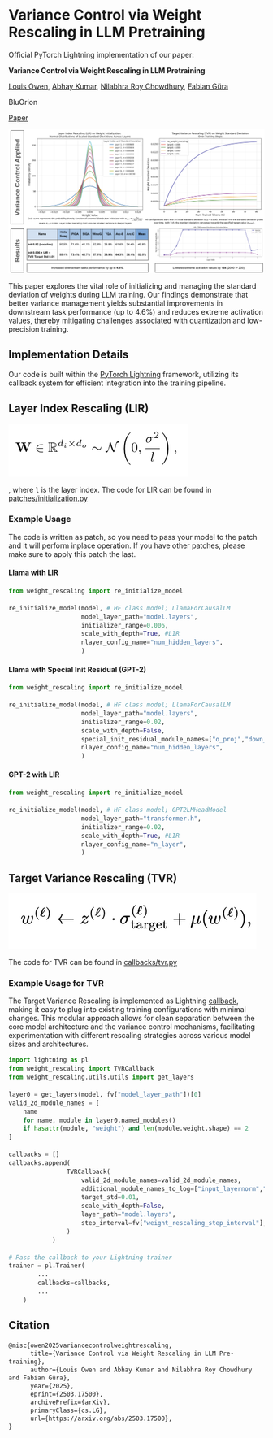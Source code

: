 # Variance Control via Weight Rescaling in LLM Pretraining

Official PyTorch Lightning implementation of our paper:

<b>Variance Control via Weight Rescaling in LLM Pretraining</b>

[Louis Owen](https://www.linkedin.com/in/louisowen/), [Abhay Kumar](https://www.linkedin.com/in/akanyaani/), [Nilabhra Roy Chowdhury](https://www.linkedin.com/in/nilabhraroychowdhury/), [Fabian Güra](https://www.linkedin.com/in/guera/) 

BluOrion

[Paper](https://arxiv.org/abs/2503.17500)

![poster](figures/poster.png)

This paper explores the vital role of initializing and managing the standard deviation of weights during LLM training. Our findings demonstrate that better variance management yields substantial improvements in downstream task performance (up to 4.6%) and reduces extreme activation values, thereby mitigating challenges associated with quantization and low-precision training.

## Implementation Details

Our code is built within the [PyTorch Lightning](https://lightning.ai/docs/pytorch/stable/) framework, utilizing its callback system for efficient integration into the training pipeline. 


## Layer Index Rescaling (LIR)

![Layer index rescaling formula](figures/layer_index_rescaling_formula.png)

, where `l` is the layer index. The code for LIR can be found in [patches/initialization.py](weight_rescaling/patches/initialization.py)

### Example Usage

The code is written as patch, so you need to pass your model to the patch and it will perform inplace operation. If you have other patches, please make sure to apply this patch the last.

#### Llama with LIR
```python
from weight_rescaling import re_initialize_model

re_initialize_model(model, # HF class model; LlamaForCausalLM
                    model_layer_path="model.layers",
                    initializer_range=0.006,
                    scale_with_depth=True, #LIR
                    nlayer_config_name="num_hidden_layers",
                    )
```

#### Llama with Special Init Residual (GPT-2)
```python
from weight_rescaling import re_initialize_model

re_initialize_model(model, # HF class model; LlamaForCausalLM
                    model_layer_path="model.layers",
                    initializer_range=0.02,
                    scale_with_depth=False,
                    special_init_residual_module_names=["o_proj","down_proj"],
                    nlayer_config_name="num_hidden_layers",
                    )
```

#### GPT-2 with LIR
```python
from weight_rescaling import re_initialize_model

re_initialize_model(model, # HF class model; GPT2LMHeadModel
                    model_layer_path="transformer.h",
                    initializer_range=0.02,
                    scale_with_depth=True, #LIR
                    nlayer_config_name="n_layer",
                    )
```

## Target Variance Rescaling (TVR)

![Target variance rescaling formula](figures/target_variance_rescaling_formula.png)

The code for TVR can be found in [callbacks/tvr.py](weight_rescaling/callbacks/tvr.py)

### Example Usage for TVR

The Target Variance Rescaling is implemented as Lightning [callback](https://lightning.ai/docs/pytorch/stable/extensions/callbacks.html), making it easy to plug into existing training configurations with minimal changes. This modular approach allows for clean separation between the core model architecture and the variance control mechanisms, facilitating experimentation with different rescaling strategies across various model sizes and architectures.

```python
import lightning as pl
from weight_rescaling import TVRCallback
from weight_rescaling.utils.utils import get_layers

layer0 = get_layers(model, fv["model_layer_path"])[0]
valid_2d_module_names = [
    name
    for name, module in layer0.named_modules()
    if hasattr(module, "weight") and len(module.weight.shape) == 2
]

callbacks = []
callbacks.append(
                TVRCallback(
                    valid_2d_module_names=valid_2d_module_names,
                    additional_module_names_to_log=["input_layernorm","post_attention_layernorm","lm_head","model.norm","model.embed_tokens"],
                    target_std=0.01,
                    scale_with_depth=False,
                    layer_path="model.layers",
                    step_interval=fv["weight_rescaling_step_interval"],
                )
            )

# Pass the callback to your Lightning trainer
trainer = pl.Trainer(
        ...
        callbacks=callbacks,
        ...
    )
```

## Citation
```
@misc{owen2025variancecontrolweightrescaling,
      title={Variance Control via Weight Rescaling in LLM Pre-training}, 
      author={Louis Owen and Abhay Kumar and Nilabhra Roy Chowdhury and Fabian Güra},
      year={2025},
      eprint={2503.17500},
      archivePrefix={arXiv},
      primaryClass={cs.LG},
      url={https://arxiv.org/abs/2503.17500}, 
}
```
